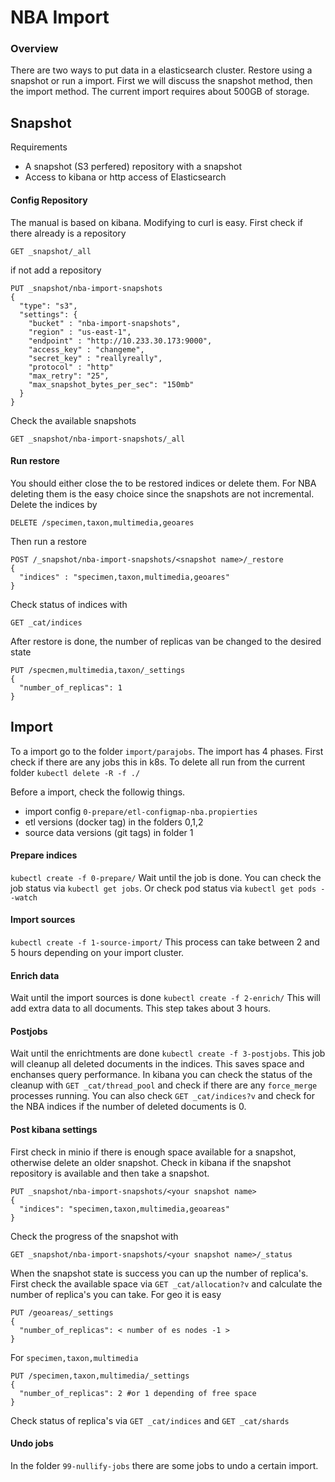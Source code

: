 # NBA Import

### Overview
There are two ways to put data in a elasticsearch cluster. Restore using
a snapshot or run a import. First we will discuss the snapshot method, then
the import method.
The current import requires about 500GB of storage. 

## Snapshot
Requirements
* A snapshot (S3 perfered) repository with a snapshot
* Access to kibana or http access of Elasticsearch

#### Config Repository
The manual is based on kibana. Modifying to curl is easy. First check if
there already is a repository
```
GET _snapshot/_all
```
if not add a repository
```
PUT _snapshot/nba-import-snapshots
{
  "type": "s3",
  "settings": {
    "bucket" : "nba-import-snapshots", 
    "region" : "us-east-1",
    "endpoint" : "http://10.233.30.173:9000",
    "access_key" : "changeme",
    "secret_key" : "reallyreally",
    "protocol" : "http"
    "max_retry": "25",
    "max_snapshot_bytes_per_sec": "150mb"
  }
}
```
Check the available snapshots
```
GET _snapshot/nba-import-snapshots/_all
```
#### Run restore
You should either close the to be restored indices or delete them. For NBA 
deleting them is the easy choice since the snapshots are not incremental. Delete the
indices by
```
DELETE /specimen,taxon,multimedia,geoares
```
Then run a restore
```
POST /_snapshot/nba-import-snapshots/<snapshot name>/_restore
{
  "indices" : "specimen,taxon,multimedia,geoares"
}
```
Check status of indices with
```
GET _cat/indices
```

After restore is done, the number of replicas van be changed to the desired state
```
PUT /specmen,multimedia,taxon/_settings
{
  "number_of_replicas": 1
}
```

## Import

To a import go to the folder `import/parajobs`. The import has 4 phases. First check
if there are any jobs this in k8s. 
To delete all run from the current folder
`kubectl delete -R -f ./`

Before a import, check the followig things. 
* import config `0-prepare/etl-configmap-nba.propierties`
* etl versions (docker tag) in the folders 0,1,2 
* source data versions (git tags) in folder 1

#### Prepare indices
`kubectl create -f 0-prepare/`
Wait until the job is done. You can check the job status via
`kubectl get jobs`. Or check pod status via `kubectl get pods --watch`

#### Import sources
`kubectl create -f 1-source-import/`
This process can take between 2 and 5 hours depending on your import cluster.

#### Enrich data
Wait until the import sources is done
`kubectl create -f 2-enrich/`
This will add extra data to all documents. This step takes about 3 hours. 

#### Postjobs
Wait until the enrichtments are done
`kubectl create -f 3-postjobs`. This job will cleanup all deleted documents 
in the indices. This saves space and enchanses query performance. 
In kibana you can check the status of the cleanup with `GET _cat/thread_pool` and
check if there are any `force_merge` processes running. You can also check
`GET _cat/indices?v` and check for the NBA indices if the number of deleted documents is 0. 

#### Post kibana settings
First check in minio if there is enough space available for a snapshot, otherwise delete
an older snapshot. Check in kibana if the snapshot repository is available and then take a snapshot. 
```
PUT _snapshot/nba-import-snapshots/<your snapshot name>
{
  "indices": "specimen,taxon,multimedia,geoareas"
}
```
Check the progress of the snapshot with
```
GET _snapshot/nba-import-snapshots/<your snapshot name>/_status
```

When the snapshot state is success you can up the number of replica's. First check the available
space via `GET _cat/allocation?v` and calculate the number of replica's you can take.
For geo it is easy
```
PUT /geoareas/_settings
{
  "number_of_replicas": < number of es nodes -1 >
}
```
For `specimen,taxon,multimedia`
```
PUT /specimen,taxon,multimedia/_settings
{
  "number_of_replicas": 2 #or 1 depending of free space
}
```
Check status of replica's via `GET _cat/indices` and `GET _cat/shards`

#### Undo jobs
In the folder `99-nullify-jobs` there are some jobs to undo a certain import. 



